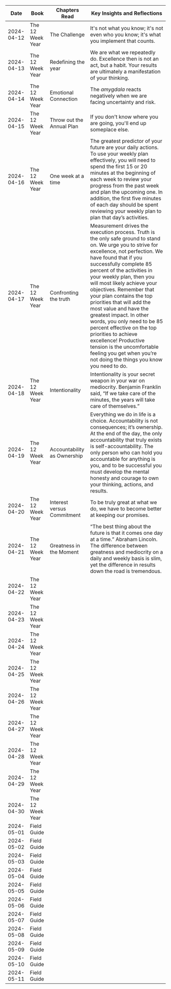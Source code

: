 | Date       | Book             | Chapters Read               | Key Insights and Reflections                                                                                                                                                                                                                                                                                                                                                                                                                                                                                                                                                                                                           |
| ---------- | ---------------- | --------------------------- | -------------------------------------------------------------------------------------------------------------------------------------------------------------------------------------------------------------------------------------------------------------------------------------------------------------------------------------------------------------------------------------------------------------------------------------------------------------------------------------------------------------------------------------------------------------------------------------------------------------------------------------- |
| 2024-04-12 | The 12 Week Year | The Challenge               | It's not what you know; it's not even who you know; it's what you implement that counts.                                                                                                                                                                                                                                                                                                                                                                                                                                                                                                                                               |
| 2024-04-13 | The 12 Week Year | Redefining the year         | We are what we repeatedly do. Excellence then is not an act, but a habit. Your results are ultimately a manifestation of your thinking.                                                                                                                                                                                                                                                                                                                                                                                                                                                                                                |
| 2024-04-14 | The 12 Week Year | Emotional Connection        | The *amygdala* reacts negatively when we are facing uncertainty and risk.                                                                                                                                                                                                                                                                                                                                                                                                                                                                                                                                                              |
| 2024-04-15 | The 12 Week Year | Throw out the Annual Plan   | If you don't know where you are going, you'll end up someplace else.                                                                                                                                                                                                                                                                                                                                                                                                                                                                                                                                                                   |
| 2024-04-16 | The 12 Week Year | One week at a time          | The greatest predictor of your future are your daily actions. To use your weekly plan effectively, you will need to spend the first 15 or 20 minutes at the beginning of each week to review your progress from the past week and plan the upcoming one. In addition, the first five minutes of each day should be spent reviewing your weekly plan to plan that day’s activities.                                                                                                                                                                                                                                                     |
| 2024-04-17 | The 12 Week Year | Confronting the truth       | Measurement drives the execution process. Truth is the only safe ground to stand on. We urge you to strive for excellence, not perfection. We have found that if you successfully complete 85 percent of the activities in your weekly plan, then you will most likely achieve your objectives. Remember that your plan contains the top priorities that will add the most value and have the greatest impact. In other words, you only need to be 85 percent effective on the top priorities to achieve excellence! Productive tension is the uncomfortable feeling you get when you’re not doing the things you know you need to do. |
| 2024-04-18 | The 12 Week Year | Intentionality              | Intentionality is your secret weapon in your war on mediocrity. Benjamin Franklin said, “If we take care of the minutes, the years will take care of themselves.”                                                                                                                                                                                                                                                                                                                                                                                                                                                                      |
| 2024-04-19 | The 12 Week Year | Accountability as Ownership | Everything we do in life is a choice. Accountability is not consequences; it’s ownership. At the end of the day, the only accountability that truly exists is self-accountability. The only person who can hold you accountable for anything is you, and to be successful you must develop the mental honesty and courage to own your thinking, actions, and results.                                                                                                                                                                                                                                                                  |
| 2024-04-20 | The 12 Week Year | Interest versus Commitment  | To be truly great at what we do, we have to become better at keeping our promises.                                                                                                                                                                                                                                                                                                                                                                                                                                                                                                                                                     |
| 2024-04-21 | The 12 Week Year | Greatness in the Moment     | “The best thing about the future is that it comes one day at a time.” Abraham Lincoln. The difference between greatness and mediocrity on a daily and weekly basis is slim, yet the difference in results down the road is tremendous.                                                                                                                                                                                                                                                                                                                                                                                                 |
| 2024-04-22 | The 12 Week Year |                             |                                                                                                                                                                                                                                                                                                                                                                                                                                                                                                                                                                                                                                        |
| 2024-04-23 | The 12 Week Year |                             |                                                                                                                                                                                                                                                                                                                                                                                                                                                                                                                                                                                                                                        |
| 2024-04-24 | The 12 Week Year |                             |                                                                                                                                                                                                                                                                                                                                                                                                                                                                                                                                                                                                                                        |
| 2024-04-25 | The 12 Week Year |                             |                                                                                                                                                                                                                                                                                                                                                                                                                                                                                                                                                                                                                                        |
| 2024-04-26 | The 12 Week Year |                             |                                                                                                                                                                                                                                                                                                                                                                                                                                                                                                                                                                                                                                        |
| 2024-04-27 | The 12 Week Year |                             |                                                                                                                                                                                                                                                                                                                                                                                                                                                                                                                                                                                                                                        |
| 2024-04-28 | The 12 Week Year |                             |                                                                                                                                                                                                                                                                                                                                                                                                                                                                                                                                                                                                                                        |
| 2024-04-29 | The 12 Week Year |                             |                                                                                                                                                                                                                                                                                                                                                                                                                                                                                                                                                                                                                                        |
| 2024-04-30 | The 12 Week Year |                             |                                                                                                                                                                                                                                                                                                                                                                                                                                                                                                                                                                                                                                        |
| 2024-05-01 | Field Guide      |                             |                                                                                                                                                                                                                                                                                                                                                                                                                                                                                                                                                                                                                                        |
| 2024-05-02 | Field Guide      |                             |                                                                                                                                                                                                                                                                                                                                                                                                                                                                                                                                                                                                                                        |
| 2024-05-03 | Field Guide      |                             |                                                                                                                                                                                                                                                                                                                                                                                                                                                                                                                                                                                                                                        |
| 2024-05-04 | Field Guide      |                             |                                                                                                                                                                                                                                                                                                                                                                                                                                                                                                                                                                                                                                        |
| 2024-05-05 | Field Guide      |                             |                                                                                                                                                                                                                                                                                                                                                                                                                                                                                                                                                                                                                                        |
| 2024-05-06 | Field Guide      |                             |                                                                                                                                                                                                                                                                                                                                                                                                                                                                                                                                                                                                                                        |
| 2024-05-07 | Field Guide      |                             |                                                                                                                                                                                                                                                                                                                                                                                                                                                                                                                                                                                                                                        |
| 2024-05-08 | Field Guide      |                             |                                                                                                                                                                                                                                                                                                                                                                                                                                                                                                                                                                                                                                        |
| 2024-05-09 | Field Guide      |                             |                                                                                                                                                                                                                                                                                                                                                                                                                                                                                                                                                                                                                                        |
| 2024-05-10 | Field Guide      |                             |                                                                                                                                                                                                                                                                                                                                                                                                                                                                                                                                                                                                                                        |
| 2024-05-11 | Field Guide      |                             |                                                                                                                                                                                                                                                                                                                                                                                                                                                                                                                                                                                                                                        |